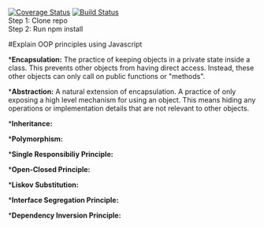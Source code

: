 [![Coverage Status](https://coveralls.io/repos/github/gs494/is219calculator/badge.svg?branch=master)](https://coveralls.io/github/gs494/is219calculator?branch=master) 
[![Build Status](https://travis-ci.org/gs494/is219calculator.svg?branch=master)](https://travis-ci.org/gs494/is219calculator)   
Step 1: Clone repo  
Step 2: Run npm install 

#Explain OOP principles using Javascript    

*__Encapsulation:__ The practice of keeping objects in a private state inside a class. 
This prevents other objects from having direct access.
 Instead, these other objects can only call on public functions or "methods". 

*__Abstraction:__ A natural extension of encapsulation. 
A practice of only exposing a high level mechanism for using an object. 
This means hiding any operations or implementation details that are not relevant to other objects.

*__Inheritance:__   

*__Polymorphism:__ 

*__Single Responsibiliy Principle:__ 

*__Open-Closed Principle:__ 

*__Liskov Substitution:__ 

*__Interface Segregation Principle:__ 

*__Dependency Inversion Principle:__ 